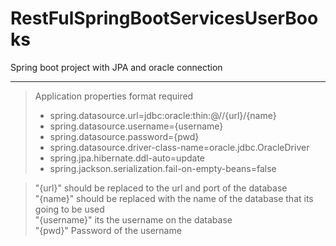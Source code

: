 # RestFulSpringBootServicesUserBooks
Spring boot project with JPA and oracle connection

---

> Application properties format required
> * spring.datasource.url=jdbc:oracle:thin:@//{url}/{name}
> * spring.datasource.username={username}
> * spring.datasource.password={pwd}
> * spring.datasource.driver-class-name=oracle.jdbc.OracleDriver
> * spring.jpa.hibernate.ddl-auto=update
> * spring.jackson.serialization.fail-on-empty-beans=false

> "{url}" should be replaced to the url and port of the database  
> "{name}" should be replaced with the name of the database that its going to be used  
> "{username}" its the username on the database  
> "{pwd}" Password of the username  